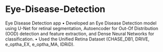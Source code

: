 # Eye-Disease-Detection
Eye Disease Detection app
• Developed an Eye Disease Detection model using U-Net for retinal segmentation, Autoencoder for Out-Of
Distribution (OOD) detection and feature extraction, and Dense Neural Networks for classification. 
• Used the Unified Retina Dataset (CHASE_DB1, DRIVE, e_optha_EX, e_optha_MA, IDRiD). 
